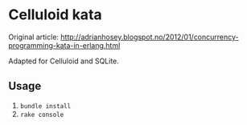 # Celluloid kata

Original article:
http://adrianhosey.blogspot.no/2012/01/concurrency-programming-kata-in-erlang.html

Adapted for Celluloid and SQLite.

## Usage

1. `bundle install`
1. `rake console`
